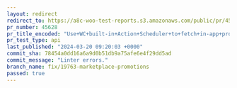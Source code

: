 ```yaml
---
layout: redirect
redirect_to: https://a8c-woo-test-reports.s3.amazonaws.com/public/pr/45628/api/index.html
pr_number: 45628
pr_title_encoded: "Use+WC+built-in+Action+Scheduler+to+fetch+in-app+promotions"
pr_test_type: api
last_published: "2024-03-20 09:20:03 +0000"
commit_sha: 78454a0dd16a6a9d0b51db9a75afe6e4f29dd5ad
commit_message: "Linter errors."
branch_name: fix/19763-marketplace-promotions
passed: true
---
```

